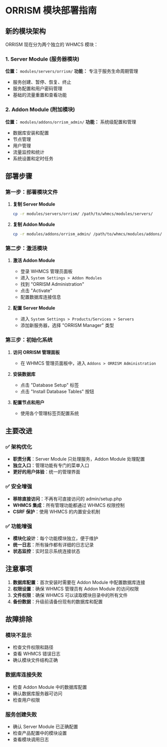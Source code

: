 # ORRISM 模块部署指南

## 新的模块架构

ORRISM 现在分为两个独立的 WHMCS 模块：

### 1. Server Module (服务器模块)
**位置：** `modules/servers/orrism/`
**功能：** 专注于服务生命周期管理
- 服务创建、暂停、恢复、终止
- 服务配置和用户密码管理
- 基础的流量重置和查看功能

### 2. Addon Module (附加模块)  
**位置：** `modules/addons/orrism_admin/`
**功能：** 系统级配置和管理
- 数据库安装和配置
- 节点管理
- 用户管理
- 流量监控和统计
- 系统设置和定时任务

## 部署步骤

### 第一步：部署模块文件

1. **复制 Server Module**
   ```bash
   cp -r modules/servers/orrism/ /path/to/whmcs/modules/servers/
   ```

2. **复制 Addon Module**
   ```bash
   cp -r modules/addons/orrism_admin/ /path/to/whmcs/modules/addons/
   ```

### 第二步：激活模块

1. **激活 Addon Module**
   - 登录 WHMCS 管理员面板
   - 进入 `System Settings > Addon Modules`
   - 找到 "ORRISM Administration" 
   - 点击 "Activate"
   - 配置数据库连接信息

2. **配置 Server Module**
   - 进入 `System Settings > Products/Services > Servers`
   - 添加新服务器，选择 "ORRISM Manager" 类型

### 第三步：初始化系统

1. **访问 ORRISM 管理面板**
   - 在 WHMCS 管理员面板中，进入 `Addons > ORRISM Administration`

2. **安装数据库**
   - 点击 "Database Setup" 标签
   - 点击 "Install Database Tables" 按钮

3. **配置节点和用户**
   - 使用各个管理标签页配置系统

## 主要改进

### ✅ 架构优化
- **职责分离**：Server Module 只处理服务，Addon Module 处理配置
- **独立入口**：管理功能有专门的菜单入口
- **更好的用户体验**：统一的管理界面

### ✅ 安全增强
- **移除直接访问**：不再有可直接访问的 admin/setup.php
- **WHMCS 集成**：所有管理功能都通过 WHMCS 权限控制
- **CSRF 保护**：使用 WHMCS 的内置安全机制

### ✅ 功能增强
- **模块化设计**：每个功能模块独立，便于维护
- **统一日志**：所有操作都有详细的日志记录
- **状态监控**：实时显示系统连接状态

## 注意事项

1. **数据库配置**：首次安装时需要在 Addon Module 中配置数据库连接
2. **权限设置**：确保 WHMCS 管理员有 Addon Module 的访问权限
3. **文件权限**：确保 WHMCS 可以读取模块目录中的所有文件
4. **备份数据**：升级前请备份现有的数据库和配置

## 故障排除

### 模块不显示
- 检查文件权限和路径
- 查看 WHMCS 错误日志
- 确认模块文件结构正确

### 数据库连接失败
- 检查 Addon Module 中的数据库配置
- 确认数据库服务器可访问
- 检查用户权限

### 服务创建失败
- 确认 Server Module 已正确配置
- 检查产品配置中的模块设置
- 查看模块调用日志
